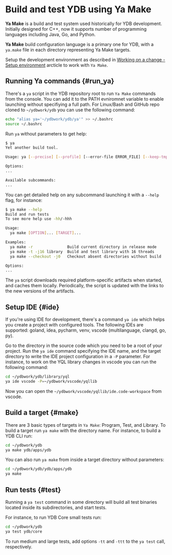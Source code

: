 # Build and test YDB using Ya Make

**Ya Make** is a build and test system used historically for YDB development. Initially designed for C++, now it supports number of programming languages including Java, Go, and Python.

**Ya Make** build configuration language is a primary one for YDB, with a `ya.make` file in each directory representing Ya Make targets.

Setup the development environment as described in [Working on a change - Setup environment](suggest-change.md) arcticle to work with `Ya Make`.

## Running Ya commands {#run_ya}

There's a `ya` script in the YDB repository root to run `Ya Make` commands from the console. You can add it to the PATH evniromnet variable to enable launching without specifiying a full path. For Linux/Bash and GitHub repo cloned to `~/ydbwork/ydb` you can use the following command:

```bash
echo "alias ya='~/ydbwork/ydb/ya'" >> ~/.bashrc
source ~/.bashrc
```

Run `ya` without parameters to get help:

```bash
$ ya
Yet another build tool.

Usage: ya [--precise] [--profile] [--error-file ERROR_FILE] [--keep-tmp] [--no-logs] [--no-report] [--no-tmp-dir] [--print-path] [--version] [-v] [--diag] [--help] <SUBCOMMAND> [OPTION]...

Options:
...

Available subcommands:
...
```

You can get detailed help on any subcommand launching it with a `--help` flag, for instance:

```bash
$ ya make --help
Build and run tests
To see more help use -hh/-hhh

Usage:
  ya make [OPTION]... [TARGET]...

Examples:
  ya make -r               Build current directory in release mode
  ya make -t -j16 library  Build and test library with 16 threads
  ya make --checkout -j0   Checkout absent directories without build

Options:
...
```

The `ya` script downloads required platform-specific artifacts when started, and caches them locally. Periodically, the script is updated with the links to the new versions of the artifacts.

## Setup IDE {#ide}

If you're using IDE for development, there's a command `ya ide` which helps you create a project with configured tools. The following IDEs are supported: goland, idea, pycharm, venv, vscode (multilanguage, clangd, go, py).

Go to the directory in the source code which you need to be a root of your project. Run the `ya ide` command specifying the IDE name, and the target directory to write the IDE project configuration in a `-P` parameter. For instance, to work on the YQL library changes in vscode you can run the following command:

```bash
cd ~/ydbwork/ydb/library/yql
ya ide vscode -P=~/ydbwork/vscode/yqllib
```

Now you can open the `~/ydbwork/vscode/yqllib/ide.code-workspace` from vscode.

## Build a target {#make}

There are 3 basic types of targets in `Ya Make`: Program, Test, and Library. To build a target run `ya make` with the directory name. For instance, to build a YDB CLI run:

```bash
cd ~/ydbwork/ydb
ya make ydb/apps/ydb
```

You can also run `ya make` from inside a target directory without parameters:

```bash
cd ~/ydbwork/ydb/ydb/apps/ydb
ya make
```

## Run tests {#test}

Running a `ya test` command in some directory will build all test binaries located inside its subdirectories, and start tests.

For instance, to run YDB Core small tests run:

```bash
cd ~/ydbwork/ydb
ya test ydb/core
```

To run medium and large tests, add options `-tt` and `-ttt` to the `ya test` call, respectively.